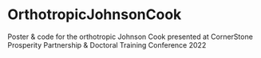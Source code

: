 # OrthotropicJohnsonCook
Poster &amp; code for the orthotropic Johnson Cook presented at CornerStone Prosperity Partnership &amp; Doctoral Training Conference 2022
